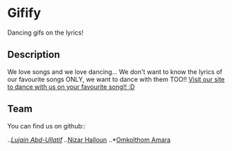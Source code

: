 # Gifify

Dancing gifs on the lyrics!

## Description

We love songs and we love dancing...
We don't want to know the lyrics of our favourite songs ONLY, we want to dance with them TOO!!
[Visit our site to dance with us on your favourite song!! :D](https://webahead7.github.io/Gifify/.)

<!-- We can add pictures from the website latter on -->

## Team

You can find us on github::

.._[Lujain Abd-Ullatif](https://github.com/Lujain-AbdUllatif)
.._[Nizar Halloun](https://github.com/nizarhalloun)
..\*[Omkolthom Amara](https://github.com/OmklthomAmara)
